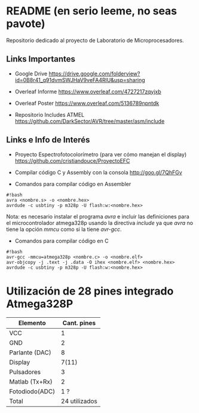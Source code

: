 # README (en serio leeme, no seas pavote) #

Repositorio dedicado al proyecto de Laboratorio de Microprocesadores.

## Links Importantes ##

* Google Drive
https://drive.google.com/folderview?id=0B8r41_q91dvmSWJHaV9veFA4RlU&usp=sharing

* Overleaf Informe
https://www.overleaf.com/4727217zqyjxb

* Overleaf Poster
https://www.overleaf.com/5136789npntdk

* Repositorio Includes ATMEL
https://github.com/DarkSector/AVR/tree/master/asm/include

## Links e Info de Interés ##

* Proyecto Espectrofotocolorímetro (para ver cómo manejan el display)
https://github.com/cristiandouce/ProyectoEFC

* Compilar código C y Assembly con la consola
http://goo.gl/7QhFGv

* Comandos para compilar código en Assembler
```
#!bash
avra <nombre.s> -o <nombre.hex>
avrdude -c usbtiny -p m328p -U flash:w:<nombre.hex>
```
Nota: es necesario instalar el programa *avra* e incluir las definiciones para el microcontrolador atmega328p usando la directiva *include* ya que *avra* no tiene la opción *mmcu* como si la tiene *avr-gcc*.

* Comandos para compilar código en C
```
#!bash
avr-gcc -mmcu=atmega328p <nombre.c> -o <nombre.elf>
avr-objcopy -j .text -j .data -O ihex <nombre.elf> <nombre.hex>
avrdude -c usbtiny -p m328p -U flash:w:<nombre.hex>
```
# Utilización de 28 pines integrado Atmega328P

Elemento      | Cant. pines
------------- | -------------
VCC           | 1
GND           | 2
Parlante (DAC)| 8
Display       | 7(11)
Pulsadores    | 3
Matlab (Tx+Rx)| 2
Fotodiodo(ADC)| 1 ?
Total         | 24 utilizados
     